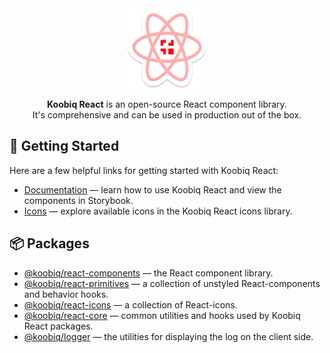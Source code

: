 <div align="center">

<img width="128" height="128" alt="Koobiq React" src="./.storybook/public/images/koobiq-react-logo.svg">

**Koobiq React** is an open-source React component library.<br />
It's comprehensive and can be used in production out of the box.

</div>

## 🚀 Getting Started

Here are a few helpful links for getting started with Koobiq React:

- [Documentation](https://react.koobiq.io/?path=/docs/welcome--docs) — learn how to use Koobiq React and view the components in Storybook.
- [Icons](https://react.koobiq.io/?path=/docs/icons--docs) — explore available icons in the Koobiq React icons library.

## 📦 Packages

- [@koobiq/react-components](https://github.com/koobiq/react-components/tree/main/packages/components) — the React component library.
- [@koobiq/react-primitives](https://github.com/koobiq/react-components/tree/main/packages/primitives) — a collection of unstyled React-components and behavior hooks.
- [@koobiq/react-icons](https://github.com/koobiq/react-components/tree/main/packages/icons) — a collection of React-icons.
- [@koobiq/react-core](https://github.com/koobiq/react-components/tree/main/packages/core) — common utilities and hooks used by Koobiq React packages.
- [@koobiq/logger](https://github.com/koobiq/react-components/tree/main/packages/logger) — the utilities for displaying the log on the client side.
